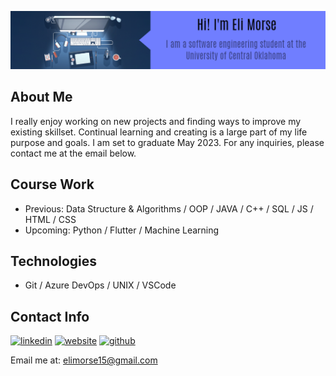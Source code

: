 
![I am a software engineering student at the University of Central Oklahoma.](https://github.com/EsromGile/EsromGile/blob/main/eli-morse-banner-3.png)

## About Me
I really enjoy working on new projects and finding ways to improve my existing skillset. Continual learning and creating is a large part of my life purpose and goals. I am set to graduate May 2023. For any inquiries, please contact me at the email below. 

## Course Work
- Previous: Data Structure & Algorithms / OOP / JAVA / C++ / SQL / JS / HTML / CSS
- Upcoming: Python / Flutter / Machine Learning

## Technologies
- Git / Azure DevOps / UNIX / VSCode 

## Contact Info
[<img src='https://cdn.jsdelivr.net/npm/simple-icons@3.0.1/icons/linkedin.svg' alt='linkedin' height='40'>](https://www.linkedin.com/in/eli-morse-743335228/)  [<img src='https://cdn.jsdelivr.net/npm/simple-icons@3.0.1/icons/icloud.svg' alt='website' height='40'>](https://esromgile.github.io)  [<img src='https://cdn.jsdelivr.net/npm/simple-icons@3.0.1/icons/github.svg' alt='github' height='40'>](https://github.com/EsromGile)  

Email me at: elimorse15@gmail.com
